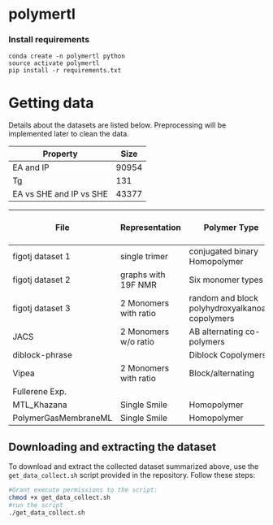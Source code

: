 # polymertl


### Install requirements

```setup
conda create -n polymertl python
source activate polymertl
pip install -r requirements.txt
``` 

# Getting data
Details about the datasets are listed below. 
Preprocessing will be implemented later to clean the data. 

| Property                    | Size  |
|-----------------------------|-------|
| EA and IP                   | 90954 |
| Tg                          | 131   |
| EA vs SHE and IP vs SHE     | 43377 |

| File               | Representation        | Polymer Type                                           | Tg   | EA   | IP   | EA vs SHE | IP vs SHE | Size        |
|--------------------|-----------------------|--------------------------------------------------------|------|------|------|-----------|-----------|-------------|
| figotj dataset 1   | single trimer         | conjugated binary Homopolymer                          |      | y    | y    |           |           | 47988       |
| figotj dataset 2   | graphs with 19F NMR   | Six monomer types                                      |      |      |      | y         | y         | 411         |
| figotj dataset 3   | 2 Monomers with ratio | random and block polyhydroxyalkanoate copolymers        | y    |      |      |           |           | 131         |
| JACS               | 2 Monomers w/o ratio  | AB alternating co-polymers                             |      |      |      |           |           | 6345        |
| diblock-phrase     |                       | Diblock Copolymers                                      |      |      |      |           |           |             |
| Vipea              | 2 Monomers with ratio | Block/alternating                                      | y    | y    | y    | y         | y         | 42966       |
| Fullerene Exp.     |                       |                                                        |      |      |      |           |           | 1203        |
| MTL_Khazana        | Single Smile          | Homopolymer                                            | y    | y    |      |           |           | 6264(comb.) |
| PolymerGasMembraneML| Single Smile         | Homopolymer                                            |      |      |      |           |           | 776         |

## Downloading and extracting the dataset

To download and extract the collected dataset summarized above, use the `get_data_collect.sh` script provided in the repository. Follow these steps:

   ```bash
   #Grant execute permissions to the script:
   chmod +x get_data_collect.sh
   #run the script
   ./get_data_collect.sh
